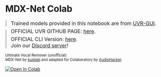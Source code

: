 # MDX-Net Colab
<div style="display:flex; align-items:center; font-size: 16px;">
  <img src="https://github.githubassets.com/pinned-octocat.svg" alt="icon1" style="margin-right:10px; height: 20px;" width="1.5%">
  <span>Trained models provided in this notebook are from <a href="https://github.com/Anjok07">UVR-GUI</a>.</span>
</div>
<div style="display:flex; align-items:center; font-size: 16px;">
  <img src="https://github.com/Anjok07/ultimatevocalremovergui/raw/master/gui_data/img/GUI-Icon.ico" alt="icon2" style="margin-right:10px; height: 20px;margin-top:10px" width="1.5%">
  <span>OFFICIAL UVR GITHUB PAGE: <a href="https://github.com/Anjok07/ultimatevocalremovergui">here</a>.</span>
</div>
<div style="display:flex; align-items:center; font-size: 16px;">
  <img src="https://avatars.githubusercontent.com/u/24620594" alt="icon3" style="margin-right:10px; height: 20px;" width="1.5%">
  <span>OFFICIAL CLI Version: <a href="https://github.com/tsurumeso/vocal-remover">here</a>.</span>
</div>
<div style="display:flex; align-items:center; font-size: 16px;">
  <img src="https://icons.getbootstrap.com/assets/icons/discord.svg" alt="icon4" style="margin-right:10px; height: 20px;" width="1.5%">
  <span>Join our <a href="https://cutt.ly/0TcDjmo">Discord server</a>!</span>
</div>
<sup><br>Ultimate Vocal Remover (unofficial)</sup>
<sup><br>MDX-Net by <a href="https://github.com/kuielab">kuielab</a> and adapted for Colaboratory by <a href="https://www.youtube.com/channel/UC0NiSV1jLMH-9E09wiDVFYw">AudioHacker</a>.</sup>

[![Open In Colab](https://colab.research.google.com/assets/colab-badge.svg)](https://colab.research.google.com/github/NaJeongMo/Colab-for-MDX_B/blob/main/MDX-Net_Colab.ipynb)
